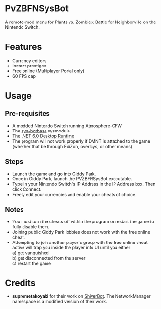 # PvZBFNSysBot
A remote-mod menu for Plants vs. Zombies: Battle for Neighborville on the Nintendo Switch.

# Features
* Currency editors
* Instant prestiges
* Free online (Multiplayer Portal only)
* 60 FPS cap

# Usage
## Pre-requisites
* A modded Nintendo Switch running Atmosphere-CFW
* The [sys-botbase](https://github.com/olliz0r/sys-botbase) sysmodule
* The [.NET 6.0 Desktop Runtime](https://dotnet.microsoft.com/en-us/download/dotnet/6.0 "Download the .NET 6.0 Desktop Runtime")
* The program will not work properly if DMNT is attached to the game (whether that be through EdiZon, overlays, or other means)
## Steps
* Launch the game and go into Giddy Park.
* Once in Giddy Park, launch the PVZBFNSysBot executable.
* Type in your Nintendo Switch's IP Address in the IP Address box. Then click Connect.
* Freely edit your currencies and enable your cheats of choice.

## Notes
* You must turn the cheats off within the program or restart the game to fully disable them.
* Joining public Giddy Park lobbies does not work with the free online cheat.
* Attempting to join another player's group with the free online cheat active will trap you inside the player info UI until you either<br>
a) get vanquished<br>
b) get disconnected from the server<br>
c) restart the game<br>

# Credits
* **supremetakoyaki** for their work on [ShiverBot](https://github.com/supremetakoyaki/ShiverBot "ShiverBot"). The NetworkManager namespace is a modified version of their work.
